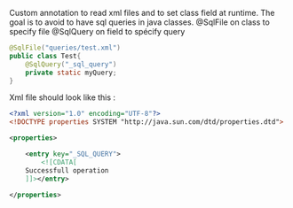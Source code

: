 Custom annotation to read xml files and to set class field at runtime. 
The goal is to avoid to have sql queries in java classes.
@SqlFile on class to specify file 
@SqlQuery on field to spécify query

```java
@SqlFile("queries/test.xml")
public class Test{
    @SqlQuery("_sql_query")
    private static myQuery;
}
````
Xml file should look like this :
```xml
<?xml version="1.0" encoding="UTF-8"?>
<!DOCTYPE properties SYSTEM "http://java.sun.com/dtd/properties.dtd">

<properties>

    <entry key="_SQL_QUERY">
        <![CDATA[
    Successfull operation
    ]]></entry>

</properties>
```